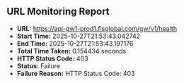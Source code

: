 ## URL Monitoring Report

- **URL:** https://api-gw1-prod1.fisglobal.com/gw/v1/health
- **Start Time:** 2025-10-27T21:53:43.042742
- **End Time:** 2025-10-27T21:53:43.197176
- **Total Time Taken:** 0.154434 seconds
- **HTTP Status Code:** 403
- **Status:** Failure
- **Failure Reason:** HTTP Status Code: 403

